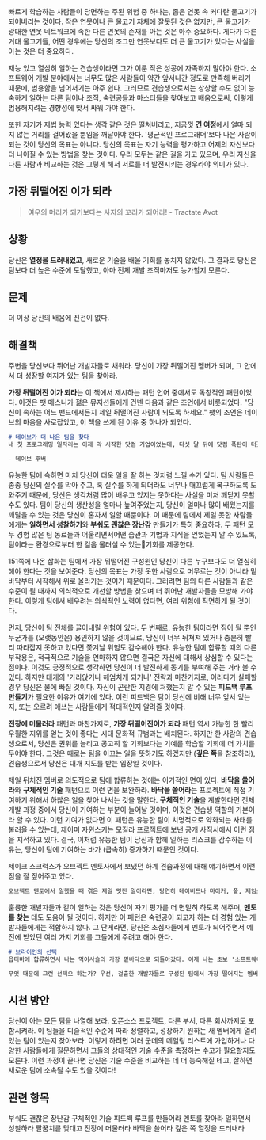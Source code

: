 빠르게 학습하는 사람들이 당면하는 주된 위험 중 하나는, 좁은 연못 속 커다란 물고기가 되어버리는 것이다. 작은 연못이나 큰 물고기 자체에 잘못된 것은 없지만, 큰 물고기가 광대한 연못 네트워크에 속한 다른 연못의 존재를 아는 것은 아주 중요하다. 게다가 다른 거대 물고기들, 어떤 경우에는 당신의 조그만 연못보다도 더 큰 물고기가 있다는 사실을 아는 것은 더 중요하다.

재능 있고 열심히 일하는 견습생이라면 그가 이룬 작은 성공에 자족하지 말아야 한다. 소프트웨어 개발 분야에서는 너무도 많은 사람들이 약간 앞서나간 정도로 만족해 버리기 때문에, 범용함을 넘어서기는 아주 쉽다. 그러므로 견습생으로서는 상상할 수도 없이 능숙하게 일하는 다른 팀이나 조직, 숙련공들과 마스터들을 찾아보고 배움으로써, 이렇게 범용해지려는 경향성에 맞서 싸워 가야 한다.

또한 자기가 제법 능력 있다는 생각 같은 것은 떨쳐버리고, 지금껏 **긴 여정**에서 얼마 되지 않는 거리를 걸어왔을 뿐임을 깨달아야 한다. '평균적인 프로그래머'보다 나은 사람이 되는 것이 당신의 목표는 아니다. 당신의 목표는 자기 능력을 평가하고 어제의 자신보다 더 나아질 수 있는 방법을 찾는 것이다. 우리 모두는 같은 길을 가고 있으며, 우리 자신을 다른 사람과 비교하는 것은 그렇게 해서 서로를 더 발전시키는 경우라야 의미가 있다.

## 가장 뒤떨어진 이가 되라

> 여우의 머리가 되기보다는 사자의 꼬리가 되어라! - Tractate Avot

## 상황
당신은 **열정을 드러내었고**, 새로운 기술을 배울 기회를 놓치지 않았다. 그 결과로 당신은 팀보다 더 높은 수준에 도달했고, 아마 전체 개발 조직마저도 능가할지 모른다.

## 문제
더 이상 당신의 배움에 진전이 없다.

## 해결책
주변을 당신보다 뛰어난 개발자들로 채워라. 당신이 가장 뒤떨어진 멤버가 되며, 그 안에서 더 성장할 여지가 있는 팀을 찾아라.

**가장 뒤떨어진 이가 되라**는 이 책에서 제시하는 패턴 언어 중에서도 독창적인 패턴이었다. 이것은 팻 메스니가 젊은 뮤지션들에게 건넨 다음과 같은 조언에서 비롯되었다. "당신이 속하는 어느 밴드에서든지 제일 뒤떨어진 사람이 되도록 하세요." 팻의 조언은 데이브의 마음을 사로잡았고, 이 책을 쓰게 된 이유 중 하나가 되었다.

```md
# 데이브가 더 나은 팀을 찾다
내 첫 프로그래밍 일자리는 이제 막 시작한 닷컴 기업이었는데, 다섯 달 뒤에 닷컴 폭탄이 터졌다. 연기가 걷히고 나서, 나는 규모가 큰 비영리 조직의 IT 부서에 발을 붙였다. 거기는 몇 년간 경기 하강을 견디기에는 좋은 곳이었지만, 이전 직장에 비하면 개발의 진행 속도는 괴로울 정도로 느렸다. 2년 동안 나는 많은 것을 배웠지만, 뭔가 도전적인 일은 없었고 조직이 현저하게 개선될만한 희망도 보이지 않았다. 팀에서 기술 아키텍트로 활동하는 것은 처음에는 좋은 학습의 기회로 다가왔지만, 내가 맡은 아키텍트 열할이 어쩐지 부조리하게 느껴져서 다른 일터를 찾아보게 되었다. 그렇게 했던 이유는 단 하나, 학습의 속도를 올리기 위함이어는데, 내가 아는 최고의 방법은 뛰어난 개발자들로 내 주위를 둘러싸는 것이었다. 일 년 뒤 나는 운 좋게도 세계 수준의 개발자 몇 명이 포진한 팀에서 일하게 되었다. 그것은 엄청난 도전이었지만 값으로 따질 수 없는 기회이기도 했다.

- 데이브 후버
```

유능한 팀에 속하면 마치 당신이 더욱 일을 잘 하는 것처럼 느낄 수가 있다. 팀 사람들은 종종 당신의 실수를 막아 주고, 혹 실수를 하게 되더라도 너무나 매끄럽게 복구하도록 도와주기 때문에, 당신은 생각처럼 많이 배우고 있지는 못하다는 사실을 미처 깨닫지 못할 수도 있다. 팀이 당신의 생산성을 얼마나 높여주었는지, 당신이 얼마나 많이 배웠는지를 깨달을 수 있는 것은 당신이 혼자서 일할 때뿐이다. 이 때문에 팀에서 제일 못한 사람들에게는 **일하면서 성찰하기**와 **부숴도 괜찮은 장난감** 만들기가 특히 중요하다. 두 패턴 모두 경험 많은 팀 동료들과 어울리면서어떤 습관과 기법과 지식을 얻었는지 알 수 있도록, 팀이라는 환경으로부터 한 걸음 물러설 수 있는기회를 제공한다.

151쪽에 나온 삽화는 팀에서 가장 뒤떨어진 구성원인 당신이 다른 누구보다도 더 열심히 해야 한다는 것을 보여준다. 당신의 목표는 가장 못한 사람으로 머무르는 것이 아니라 밑바닥부터 시작해서 위로 올라가는 것이기 때문이다. 그러려면 팀의 다른 사람들과 같은 수준이 될 때까지 의식적으로 개선할 방법을 찾으며 더 뛰어난 개발자들을 모방해 가야 한다. 이렇게 팀에서 배우려는 의식적인 노력이 없다면, 여러 위험에 직면하게 될 것이다.

먼저, 당신이 팀 전체를 끌어내릴 위험이 있다. 두 번째로, 유능한 팀이라면 짐이 될 뿐인 누군가를 (오랫동안은) 용인하지 않을 것이므로, 당신이 너무 뒤쳐져 있거나 충분히 빨리 따라잡지 못하고 있다면 쫓겨날 위험도 감수해야 한다. 유능한 팀에 합류할 때의 다른 부작용은, 적극적으로 기술을 연마하지 않으면 결국은 자신에 대해서 상심할 수 있다는 점이다. 이것도 긍정적으로 생각하면 당신이 더 발전하게 동기를 부여해 주는 거라 볼 수 있다. 하지만 대개의 '가라앉거나 헤엄치게 되거나' 전략과 마찬가지로, 이러다가 실패할 경우 당신은 물에 빠질 것이다. 자신이 곤란한 지경에 처했는지 알 수 있는 **피드백 루프 만들기**가 필요한 이유가 여기에 있다. 이런 피드백은 탐이 당신에 비해 너무 앞서 있는지, 또는 오르려 애쓰는 사람들에게 적대적인지 알려줄 것이다.

**전장에 머물러라** 패턴과 마찬가지로, **가장 뒤떨어진이가 되라** 패턴 역시 가능한 한 빨리 우월한 지위를 얻는 것이 좋다는 시대 문화적 규범과는 배치된다. 하지만 한 사람의 견습생으로서, 당신은 권위를 늘리고 공고히 할 기회보다는 기예를 학습할 기회에 더 가치를 두어야 한다. 그것은 때로는 팀을 이끄는 일을 뜻하기도 하겠지만 (**깊은 쪽**을 참조하라), 견습생으로서 당신은 대개 지도를 받는 입장일 것이다.

제일 뒤처진 멤버로 의도적으로 팀에 합류하는 것에는 이기적인 면이 있다. **바닥을 쓸어라**와 **구체적인 기술** 패턴으로 이런 면을 보완하라. **바닥을 쓸어라**는 프로젝트에 직접 기여하기 위해서 하찮은 일을 찾아 나서는 것을 말한다. **구체적인 기술**을 계발한다면 전체 개발 과정 중에서 당신이 기여하는 부분이 늘어날 것이며, 이것은 견습생 역할의 기본이라 할 수 있다. 이런 기여가 없다면 이 패턴은 유능한 팀이 치명적으로 약화되는 사태를 불러올 수 있는데, 제이미 자윈스키는 모질라 프로젝트에 보낸 공개 사직서에서 이런 점을 지적하고 있다. 결국, 이처럼 유능한 팀이 당신과 함께 일하는 리스크를 감수하는 이유는, 당신이 팀에 기여하는 바가 (급속히) 증가하기 때문인 것이다.

제이크 스크럭스가 오브젝트 멘토사에서 보냈던 하계 견습과정에 대해 얘기하면서 이런 점을 잘 짚어주고 있다. 

```md
오브젝트 멘토에서 일했을 때 겪은 제일 멋진 일이라면, 당연히 데이비드나 마이커, 폴, 제임스 같은 사람들에게 의지하고 물어볼 수 있었다는 점이지요. 보세요, 내 옆에 앉아 있는 사람은 모두 프로그래밍 아이디어가 굉장했어요. 그 사람들이 이끄는 수업도 훌륭했지만, 대단한 프로그래머들과 같이 일하는 편이 배우는 데는 훨씬 좋은 방법입니다.
```

훌륭한 개발자들과 같이 일하는 것은 당신이 자기 평가를 더 면밀히 하도록 해주며, **멘토를 찾는** 데도 도움이 될 것이다. 하지만 이 패턴은 숙련공이 되고자 하는 더 경험 있는 개발자들에게는 적합하지 않다. 그 단게라면, 당신은 초심자들에게 멘토가 되어주면서 예전에 받았던 여러 가지 기회를 그들에게 주려고 해야 한다.

```md
# 브라이언의 선택
옵티바에 합류하면서 나는 먹이사슬의 가장 밑바닥으로 되돌아갔다. 이제 나는 초보 '소프트웨어 견습생'이고 나중에 내가 개발자들의 팀을 인솔하게 될 때까지는 당분간 그럴 것이다. 나는 지도하는 대신 배우는 입장이 되었다. 말하자면 나는 강등된 것이다.

무엇 때문에 그런 선택으 하는가? 우선, 걸출한 개발자들로 구성된 팀에서 가장 떨어지는 멤버가 된다는 것은 환경이나 장비, 돈 같은 것으로 상쇄될 수 없는 일이다. 내가 가야 하는 길을 이미 지나갔고, 앞에 놓인 구덩이를 피해 갈 방법을 아는 사람들 곁에 있으면서 배우는 기회라면 놓쳐서는 안 된다. 훌륭한 소프트웨어 개발자들과 짝을 이뤄 일한다는 것은 헤아릴 수 없는 가치를 지녔다. 프로그래밍이 처음이고 이때껏 짝 프로그래밍을 해볼 기회가 없었다면, 그런 경험을 얻도록 요청할 필요가 있다.
```

## 시천 방안
당신이 아는 모든 팀을 나열해 보라. 오픈소스 프로젝트, 다른 부서, 다른 회사까지도 포함시켜라. 이 팀들을 디술적인 수준에 따라 정렬하고, 성장하기 원하는 새 멤버에게 열려 있는 팀이 있는지 찾아보라. 이렇게 하려면 여러 군데의 메일링 리스트에 가입하거나 다양한 사람들에게 질문하면서 그들의 상대적인 기술 수준을 측정하는 수고가 필요할지도 모른다. 이런 과정이 끝나면 당신은 기술 수준을 비교하는 데 더 능숙해질 테고, 잘하면 새로운 팀에 소속될 수도 있을 것이다!

## 관련 항목
부숴도 괜찮은 장난감
구체적인 기술
피드백 루프를 만들어라
멘토를 찾아라
일하면서 성찰하라
팔꿈치를 맞대고
전장에 머물러라
바닥을 쓸어라
깊은 쪽
열정을 드러내라